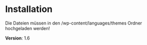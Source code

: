 # Installation
Die Dateien müssen in den /wp-content/languages/themes Ordner hochgeladen werden!

**Version**: 1.6

